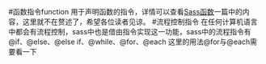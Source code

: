#函数指令function
用于声明函数的指令，详情可以查看[Sass函数](https://www.jianshu.com/p/98f33bf997d8)一篇中的内容，这里就不在赘述了，希望各位读者见谅。
#流程控制指令
在任何计算机语言中都会有流程控制，sass中也是借由指令实现这一功能，sass中的流程指令有
@if、@else、@else if、@while、@for、@each
这里的用法@for与@each需要看一下